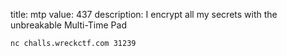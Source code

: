 title: mtp
value: 437
description: I encrypt all my secrets with the unbreakable Multi-Time Pad

`nc challs.wreckctf.com 31239`
